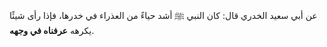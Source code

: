 عن أبي سعيد الخدري قال: كان النبي ﷺ أشد حياءً من العذراء في خدرها، فإذا رأى شيئًا يكرهه **عرفناه في وجهه**.